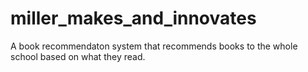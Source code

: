 # miller_makes_and_innovates

A book recommendaton system that recommends books to the whole school based on what they read.
